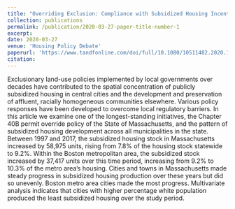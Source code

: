 ```yaml
---
title: "Overriding Exclusion: Compliance with Subsidized Housing Incentives in the Massachusetts 40B Program"
collection: publications
permalink: /publication/2020-03-27-paper-title-number-1
excerpt: 
date: 2020-03-27
venue: 'Housing Policy Debate'
paperurl: 'https://www.tandfonline.com/doi/full/10.1080/10511482.2020.1726984'
citation: 
---
```

Exclusionary land-use policies implemented by local governments over decades have contributed to the spatial concentration of publicly subsidized housing in central cities and the development and preservation of affluent, racially homogeneous communities elsewhere. Various policy responses have been developed to overcome local regulatory barriers. In this article we examine one of the longest-standing initiatives, the Chapter 40B permit override policy of the State of Massachusetts, and the pattern of subsidized housing development across all municipalities in the state. Between 1997 and 2017, the subsidized housing stock in Massachusetts increased by 58,975 units, rising from 7.8% of the housing stock statewide to 9.2%. Within the Boston metropolitan area, the subsidized stock increased by 37,417 units over this time period, increasing from 9.2% to 10.3% of the metro area’s housing. Cities and towns in Massachusetts made steady progress in subsidized housing production over these years but did so unevenly. Boston metro area cities made the most progress. Multivariate analysis indicates that cities with higher percentage white population produced the least subsidized housing over the study period.
